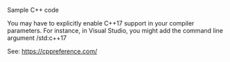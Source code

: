 Sample C++ code

You may have to explicitly enable C++17 support in your compiler parameters. 
For instance, in Visual Studio, you might add the command line argument /std:c++17

See: https://cppreference.com/

